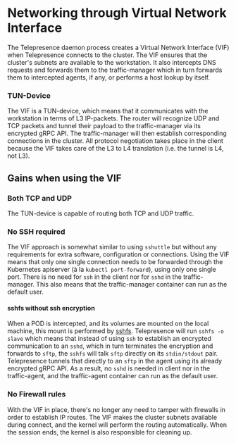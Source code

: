 # Networking through Virtual Network Interface

The Telepresence daemon process creates a Virtual Network Interface (VIF) when Telepresence connects to the cluster. The VIF ensures that the cluster's subnets are available to the workstation. It also intercepts DNS requests and forwards them to the traffic-manager which in turn forwards them to intercepted agents, if any, or performs a host lookup by itself.

### TUN-Device
The VIF is a TUN-device, which means that it communicates with the workstation in terms of L3 IP-packets. The router will recognize UDP and TCP packets and tunnel their payload to the traffic-manager via its encrypted gRPC API. The traffic-manager will then establish corresponding connections in the cluster. All protocol negotiation takes place in the client because the VIF takes care of the L3 to L4 translation (i.e. the tunnel is L4, not L3).

## Gains when using the VIF

### Both TCP and UDP
The TUN-device is capable of routing both TCP and UDP traffic.

### No SSH required

The VIF approach is somewhat similar to using `sshuttle` but without
any requirements for extra software, configuration or connections.
Using the VIF means that only one single connection needs to be
forwarded through the Kubernetes apiserver (à la `kubectl
port-forward`), using only one single port.  There is no need for
`ssh` in the client nor for `sshd` in the traffic-manager.  This also
means that the traffic-manager container can run as the default user.

#### sshfs without ssh encryption
When a POD is intercepted, and its volumes are mounted on the local machine, this mount is performed by [sshfs](https://github.com/libfuse/sshfs). Telepresence will run `sshfs -o slave` which means that instead of using `ssh` to establish an encrypted communication to an `sshd`, which in turn terminates the encryption and forwards to `sftp`, the `sshfs` will talk `sftp` directly on its `stdin/stdout` pair. Telepresence tunnels that directly to an `sftp` in the agent using its already encrypted gRPC API. As a result, no `sshd` is needed in client nor in the traffic-agent, and the traffic-agent container can run as the default user.

### No Firewall rules
With the VIF in place, there's no longer any need to tamper with firewalls in order to establish IP routes. The VIF makes the cluster subnets available during connect, and the kernel will perform the routing automatically. When the session ends, the kernel is also responsible for cleaning up.
